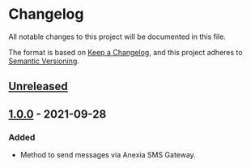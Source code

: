 # Changelog
All notable changes to this project will be documented in this file.

The format is based on [Keep a Changelog](https://keepachangelog.com/en/1.0.0/),
and this project adheres to [Semantic Versioning](https://semver.org/spec/v2.0.0.html).

## [Unreleased]

## [1.0.0] - 2021-09-28
### Added
- Method to send messages via Anexia SMS Gateway.

[Unreleased]: https://github.com/anexia-it/python-deepcompare/compare/1.0.0...HEAD
[1.0.0]: https://github.com/anexia-it/python-deepcompare/releases/tag/1.0.0